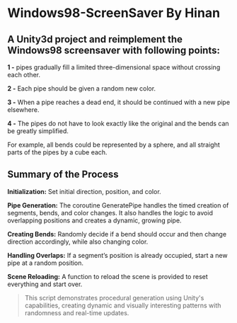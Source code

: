 # Windows98-ScreenSaver By Hinan
 ## A Unity3d project and reimplement the Windows98 screensaver with following points:
 
 **1 -** pipes gradually fill a limited three-dimensional space without crossing each other.
 
 **2 -** Each pipe should be given a random new color.
 
 **3 -** When a pipe reaches a dead end, it should be continued with a new pipe elsewhere. 
 
 **4 -** The pipes do not have to look exactly like the original and the bends can be greatly simplified. 
 
 For example, all bends could be represented by a sphere, and all straight parts of the pipes by a cube each.

## Summary of the Process 
**Initialization:** Set initial direction, position, and color.

**Pipe Generation:** The coroutine GeneratePipe handles the timed creation of segments, bends, and color changes. It also handles the logic to avoid overlapping positions and creates a dynamic, growing pipe.

**Creating Bends:** Randomly decide if a bend should occur and then change direction accordingly, while also changing color.

**Handling Overlaps:** If a segment’s position is already occupied, start a new pipe at a random position.

**Scene Reloading:** A function to reload the scene is provided to reset everything and start over.




> This script demonstrates procedural generation using Unity's capabilities, creating dynamic and visually interesting patterns with randomness and real-time updates.







